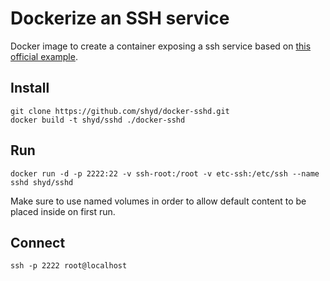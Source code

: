 # Dockerize an SSH service

Docker image to create a container exposing a ssh service based on [this official example](https://docs.docker.com/engine/examples/running_ssh_service/).

## Install

```
git clone https://github.com/shyd/docker-sshd.git
docker build -t shyd/sshd ./docker-sshd
```

## Run

```
docker run -d -p 2222:22 -v ssh-root:/root -v etc-ssh:/etc/ssh --name sshd shyd/sshd
```

Make sure to use named volumes in order to allow default content to be placed inside on first run.

## Connect

```
ssh -p 2222 root@localhost
```
